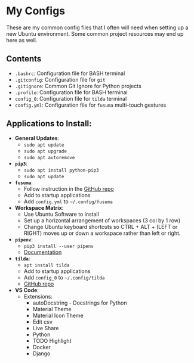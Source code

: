 # My Configs

These are my common config files that I often will need when setting up a new Ubuntu environment. Some common project resources may end up here as well.

## Contents
- `.bashrc`: Configuration file for BASH terminal
- `.gitconfig`: Configuration file for `git`
- `.gitignore`: Common Git Ignore for Python projects
- `.profile`: Configuration file for BASH terminal
- `config_0`: Configuration file for `tilda` terminal
- `config.yml`: Configuration file for `fusuma` multi-touch gestures

## Applications to Install:
- **General Updates**:
  - `sudo apt update`
  - `sudo apt upgrade`
  - `sudo apt autoremove`
- **`pip3`**: 
  - `sudo apt install python-pip3`
  - `sudo apt update`
- **`fusuma`**: 
  - Follow instruction in the [GitHub repo](https://github.com/iberianpig/fusuma)
  - Add to startup applications
  - Add `config.yml` to `~/.config/fusuma`
- **Workspace Matrix**:
  - Use Ubuntu Software to install 
  - Set up a horizontal arrangement of workspaces (3 col by 1 row)
  - Change Ubuntu keyboard shortcuts so CTRL + ALT + (LEFT or RIGHT) moves up or down a workspace rather than left or right.
- **`pipenv`**:
  - `pip3 install --user pipenv` 
  - [Documentation](https://pipenv.readthedocs.io/en/latest/install/#installing-pipenv)
- **`tilda`**:
  - `apt install tilda`
  - Add to startup applications
  - Add `config_0` to `~/.config/tilda`
  - [GitHub repo](https://github.com/lanoxx/tilda)
- **VS Code**:
  - Extensions:
    - autoDocstring - Docstrings for Python
    - Material Theme
    - Material Icon Theme
    - Edit csv
    - Live Share
    - Python
    - TODO Highlight
    - Docker
    - Django